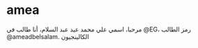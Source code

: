 # amea
مرحبا، اسمي علي محمد عيد عبد السلام، أنا طالب في @EG، رمز الطالب @ameadbelsalam. الكالينجيون
